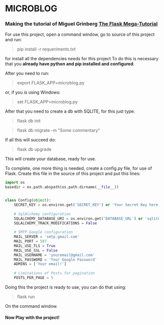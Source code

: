 # MICROBLOG
### Making the tutorial of Miguel Grinberg [The Flask Mega-Tutorial](https://blog.miguelgrinberg.com/post/the-flask-mega-tutorial-part-i-hello-world)
For use this project, open a command window, go to source of this project and run:

> pip install -r requeriments.txt

for install all the dependencies needs for this project
To do this is necessary that you **already have python and pip installed and configured**.

After you need to run:

> export FLASK_APP=microblog.py

or, if you is using Windows:

> set FLASK_APP=microblog.py

After that you need to create a db with SQLITE, for this just type:

> flask db init

> flask db migrate -m "Some commentary"

If all this will succeed do:

> flask db upgrade

This will create your database, ready for use.

To complete, one more thing is needed, create a config.py file, for use of Flask.
Create this file in the source of this project and put this lines:

```python
import os
basedir = os.path.abspath(os.path.dirname(__file__))


class Config(object):
    SECRET_KEY = os.environ.get('SECRET_KEY') or 'Your Secret Key here!'
    
    # SqlAlchemy configuration
    SQLALCHEMY_DATABASE_URI = os.environ.get('DATABASE_URL') or 'sqlite:///' + os.path.join(basedir, 'app.db')
    SQLALCHEMY_TRACK_MODIFICATIONS = False
    
    # SMTP Google configuration
    MAIL_SERVER = 'smtp.gmail.com'
    MAIL_PORT = 587
    MAIL_USE_TLS = True
    MAIL_USE_SSL = False
    MAIL_USERNAME = 'youremail@gmail.com'
    MAIL_PASSWORD = 'Your Google Password'
    ADMINS = ['Your email!']
    
    # Limitations of Posts for pagination
    POSTS_PER_PAGE = 5
```

Doing this the project is ready to use, you can do that using:

> flask run

On the command window. 

#### Now Play with the project!
